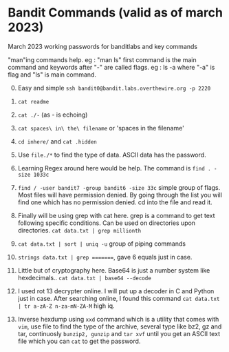 # Bandit Commands (valid as of march 2023)
March 2023 working passwords for banditlabs and key commands

"man"ing commands help. eg : "man ls"
first command is the main command and keywords after "-" are called flags. eg : ls -a where "-a" is flag and "ls" is main command.

0. Easy and simple `ssh bandit0@bandit.labs.overthewire.org -p 2220`

1. `cat readme`

2. `cat ./-` (as - is echoing)

3. `cat spaces\ in\ the\ filename` or 'spaces in the filename'

4. `cd inhere/` and `cat .hidden`

5. Use `file./*` to find the type of data. ASCII data has the password.

6. Learning Regex around here would be help. The command is `find . -size 1033c`

7. `find / -user bandit7 -group bandit6 -size 33c` simple group of flags. Most files will have permission denied. By going through the list you will find one which has no permission denied. cd into the file and read it.

8. Finally will be using grep with cat here. grep is a command to get text following specific conditions. Can be used on directories upon directories.  `cat data.txt | grep millionth`

9. `cat data.txt | sort | uniq -u` group of piping commands

10. `strings data.txt | grep =======`, gave 6 equals just in case.

11. Little but of cryptography here. Base64 is just a number system like hexdecimals.. `cat data.txt | base64 --decode`

12. I used rot 13 decrypter online. I will put up a decoder in C and Python just in case. After searching online, I found this command `cat data.txt | tr a-zA-Z n-za-mN-ZA-M` high iq.
13. Inverse hexdump using `xxd` command which is a utility that comes with `vim`, use file to find the type of the archive, several type like bz2, gz and tar, continuosly `bunzip2, gunzip` and `tar xvf` until you get an ASCII text file which you can `cat` to get the password.
